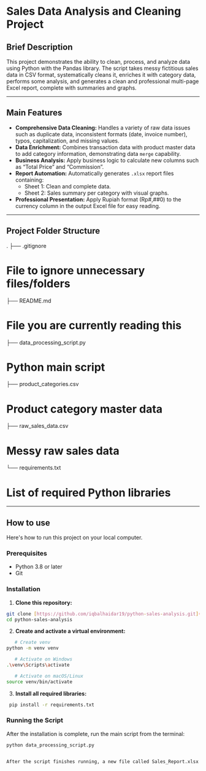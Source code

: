 # Sales Data Analysis and Cleaning Project

## Brief Description

This project demonstrates the ability to clean, process, and analyze data using Python with the Pandas library. The script takes messy fictitious sales data in CSV format, systematically cleans it, enriches it with category data, performs some analysis, and generates a clean and professional multi-page Excel report, complete with summaries and graphs.

---

## Main Features

- **Comprehensive Data Cleaning:** Handles a variety of raw data issues such as duplicate data, inconsistent formats (date, invoice number), typos, capitalization, and missing values.
- **Data Enrichment:** Combines transaction data with product master data to add category information, demonstrating data `merge` capability.
- **Business Analysis:** Apply business logic to calculate new columns such as “Total Price” and “Commission”.
- **Report Automation:** Automatically generates `.xlsx` report files containing:
  - Sheet 1: Clean and complete data.
  - Sheet 2: Sales summary per category with visual graphs.
- **Professional Presentation:** Apply Rupiah format (Rp#,##0) to the currency column in the output Excel file for easy reading.

---

## Project Folder Structure

.
├── .gitignore 
# File to ignore unnecessary files/folders
├── README.md 
# File you are currently reading this
├── data_processing_script.py 
# Python main script
├── product_categories.csv 
# Product category master data
├── raw_sales_data.csv 
# Messy raw sales data
└── requirements.txt 
# List of required Python libraries

---

## How to use

Here's how to run this project on your local computer.

### Prerequisites

- Python 3.8 or later
- Git

### Installation

1.  **Clone this repository:**
 ```bash
 git clone [https://github.com/iqbalhaidar19/python-sales-analysis.git](https://github.com/iqbalhaidar19/python-sales-analysis.git)
 cd python-sales-analysis
 ```

2.  **Create and activate a virtual environment:**
 ```bash
    # Create venv
 python -m venv venv

    # Activate on Windows
.\venv\Scripts\activate

    # Activate on macOS/Linux
 source venv/bin/activate
 ```

3.  **Install all required libraries:**
```bash
 pip install -r requirements.txt
 ```

### Running the Script

After the installation is complete, run the main script from the terminal:
```bash
python data_processing_script.py


After the script finishes running, a new file called Sales_Report.xlsx will be created in the project folder. This file contains the final results of the data processing.
